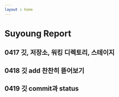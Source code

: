 ```yaml
---
layout : home
---
```


# Suyoung Report

## 0417 깃, 저장소, 워킹 디렉토리, 스테이지
## 0418 깃 add 찬찬히 뜯어보기
## 0419 깃 commit과 status